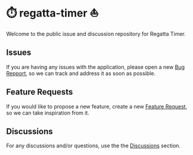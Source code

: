 # ⏱️ regatta-timer ⛵️
Welcome to the public issue and discussion repository for Regatta Timer.

## Issues
If you are having any issues with the application, please open a new [Bug Repport](https://github.com/masus04/-regatta-timer-/issues/new?template=bug_report.md), so we can track and address it as soon as possible.

## Feature Requests
If you would like to propose a new feature, create a new [Feature Request](https://github.com/masus04/-regatta-timer-/issues/new?template=feature_request.md), so we can take inspiration from it.

## Discussions
For any discussions and/or questions, use the the [Discussions](https://github.com/masus04/-regatta-timer-/discussions/categories) section.
